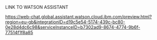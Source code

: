 LINK TO WATSON ASSISTANT

https://web-chat.global.assistant.watson.cloud.ibm.com/preview.html?region=eu-gb&integrationID=d19c5e54-5174-439c-bc80-0e28d4dc6c98&serviceInstanceID=b7302ad9-8674-4774-9b6f-77514f1f8a85
